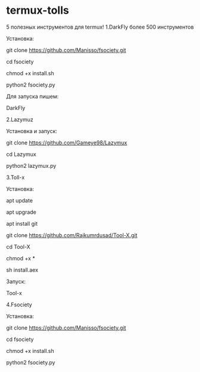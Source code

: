 # termux-tolls
5 полезных инструментов для termux!
1.DarkFly более 500 инструментов

 Установка:

git clone https://github.com/Manisso/fsociety.git

cd fsociety

chmod +x install.sh

python2 fsociety.py

 Для запуска пишем:

  DarkFly

2.Lazymuz

 Установка и запуск:

git clone https://github.com/Gameye98/Lazymux

cd Lazymux

python2 lazymux.py

3.Toll-x

 Установка:

apt update

apt upgrade

apt install git

git clone https://github.com/Rajkumrdusad/Tool-X.git

cd Tool-X

chmod +x *

sh install.aex

 Запуск:

Tool-x

4.Fsociety

 Установка:
 
git clone https://github.com/Manisso/fsociety.git

cd fsociety

chmod +x install.sh

python2 fsociety.py

